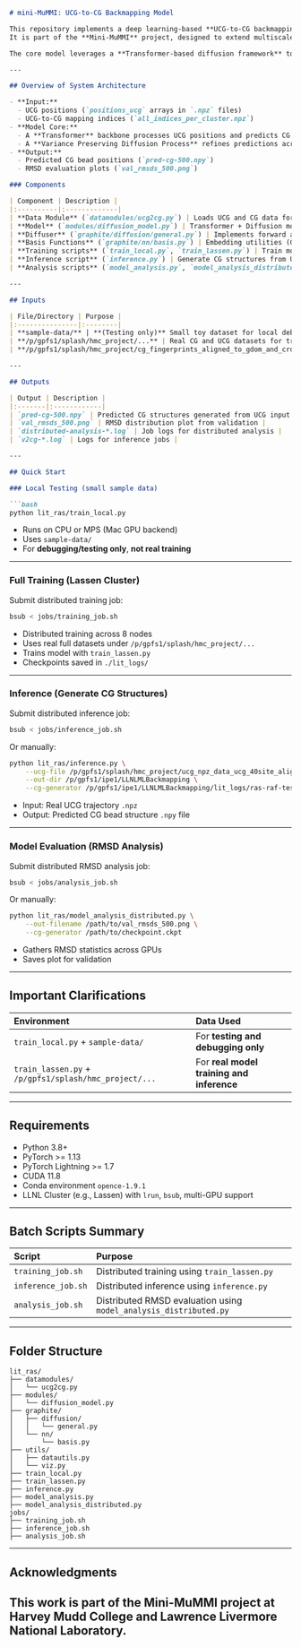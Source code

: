 ```markdown
# mini-MuMMI: UCG-to-CG Backmapping Model

This repository implements a deep learning-based **UCG-to-CG backmapping model** for multiscale molecular dynamics simulations.  
It is part of the **Mini-MuMMI** project, designed to extend multiscale protein modeling workflows by enabling efficient **reconstruction of coarse-grained (CG) protein structures** from ultra-coarse-grained (UCG) representations.

The core model leverages a **Transformer-based diffusion framework** to backmap UCG positions into detailed CG bead structures, allowing seamless transitions between simulation resolutions.

---

## Overview of System Architecture

- **Input:**  
  - UCG positions (`positions_ucg` arrays in `.npz` files)
  - UCG-to-CG mapping indices (`all_indices_per_cluster.npz`)
- **Model Core:**
  - A **Transformer** backbone processes UCG positions and predicts CG displacements.
  - A **Variance Preserving Diffusion Process** refines predictions across timesteps.
- **Output:**
  - Predicted CG bead positions (`pred-cg-500.npy`)
  - RMSD evaluation plots (`val_rmsds_500.png`)

### Components

| Component | Description |
|:----------|:-------------|
| **Data Module** (`datamodules/ucg2cg.py`) | Loads UCG and CG data for training, validation, inference |
| **Model** (`modules/diffusion_model.py`) | Transformer + Diffusion model for noise prediction |
| **Diffuser** (`graphite/diffusion/general.py`) | Implements forward and reverse stochastic processes |
| **Basis Functions** (`graphite/nn/basis.py`) | Embedding utilities (Gaussian Fourier features) |
| **Training scripts** (`train_local.py`, `train_lassen.py`) | Train model locally or distributed |
| **Inference script** (`inference.py`) | Generate CG structures from UCG input |
| **Analysis scripts** (`model_analysis.py`, `model_analysis_distributed.py`) | Evaluate model performance |

---

## Inputs

| File/Directory | Purpose |
|:---------------|:--------|
| **sample-data/** | **(Testing only)** Small toy dataset for local debugging |
| **/p/gpfs1/splash/hmc_project/...** | Real CG and UCG datasets for training and inference |
| **/p/gpfs1/splash/hmc_project/cg_fingerprints_aligned_to_gdom_and_crd_membrane_alignment/all_indices_per_cluster.npz** | Mapping of CG beads to UCG beads |

---

## Outputs

| Output | Description |
|:-------|:------------|
| `pred-cg-500.npy` | Predicted CG structures generated from UCG input |
| `val_rmsds_500.png` | RMSD distribution plot from validation |
| `distributed-analysis-*.log` | Job logs for distributed analysis |
| `v2cg-*.log` | Logs for inference jobs |

---

## Quick Start

### Local Testing (small sample data)

```bash
python lit_ras/train_local.py
```

- Runs on CPU or MPS (Mac GPU backend)
- Uses `sample-data/`
- For **debugging/testing only**, **not real training**

---

### Full Training (Lassen Cluster)

Submit distributed training job:

```bash
bsub < jobs/training_job.sh
```

- Distributed training across 8 nodes
- Uses real full datasets under `/p/gpfs1/splash/hmc_project/...`
- Trains model with `train_lassen.py`
- Checkpoints saved in `./lit_logs/`

---

### Inference (Generate CG Structures)

Submit distributed inference job:

```bash
bsub < jobs/inference_job.sh
```

Or manually:

```bash
python lit_ras/inference.py \
    --ucg-file /p/gpfs1/splash/hmc_project/ucg_npz_data_ucg_40site_aligned_to_gdom_and_crd_membrane_alignment/pfpatch_000005132579_ucg.npz \
    --out-dir /p/gpfs1/ipe1/LLNLMLBackmapping \
    --cg-generator /p/gpfs1/ipe1/LLNLMLBackmapping/lit_logs/ras-raf-test/version_4/checkpoints/epoch=1800-step=585325.ckpt
```

- Input: Real UCG trajectory `.npz`
- Output: Predicted CG bead structure `.npy` file

---

### Model Evaluation (RMSD Analysis)

Submit distributed RMSD analysis job:

```bash
bsub < jobs/analysis_job.sh
```

Or manually:

```bash
python lit_ras/model_analysis_distributed.py \
    --out-filename /path/to/val_rmsds_500.png \
    --cg-generator /path/to/checkpoint.ckpt
```
- Gathers RMSD statistics across GPUs
- Saves plot for validation

---

## Important Clarifications

| Environment | Data Used |
|:------------|:----------|
| `train_local.py` + `sample-data/` | For **testing and debugging only** |
| `train_lassen.py` + `/p/gpfs1/splash/hmc_project/...` | For **real model training and inference** |

---

## Requirements

- Python 3.8+
- PyTorch >= 1.13
- PyTorch Lightning >= 1.7
- CUDA 11.8
- Conda environment `opence-1.9.1`
- LLNL Cluster (e.g., Lassen) with `lrun`, `bsub`, multi-GPU support

---

## Batch Scripts Summary

| Script | Purpose |
|:-------|:--------|
| `training_job.sh` | Distributed training using `train_lassen.py` |
| `inference_job.sh` | Distributed inference using `inference.py` |
| `analysis_job.sh` | Distributed RMSD evaluation using `model_analysis_distributed.py` |

---

## Folder Structure

```
lit_ras/
├── datamodules/
│   └── ucg2cg.py
├── modules/
│   └── diffusion_model.py
├── graphite/
│   ├── diffusion/
│   │   └── general.py
│   └── nn/
│       └── basis.py
├── utils/
│   ├── datautils.py
│   └── viz.py
├── train_local.py
├── train_lassen.py
├── inference.py
├── model_analysis.py
├── model_analysis_distributed.py
jobs/
├── training_job.sh
├── inference_job.sh
├── analysis_job.sh
```

---

## Acknowledgments

This work is part of the Mini-MuMMI project at Harvey Mudd College and Lawrence Livermore National Laboratory.
---
```
